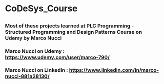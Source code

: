 # CoDeSys_Course
##
### Most of these projects learned at PLC Programming - Structured Programming and Design Patterns Course on Udemy by Marco Nucci
###
### Marco Nucci on Udemy    :   https://www.udemy.com/user/marco-790/
### Marco Nucci on LinkedIn :   https://www.linkedin.com/in/marco-nucci-881a28130/